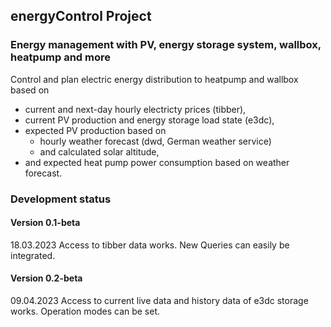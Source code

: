 ## energyControl Project
### Energy management with PV, energy storage system, wallbox, heatpump and more
Control and plan electric energy distribution to heatpump and wallbox 
based on 
- current and next-day hourly electricty prices (tibber), 
- current PV production and energy storage load state (e3dc),
- expected PV production based on
  - hourly weather forecast (dwd, German weather service) 
  - and calculated solar altitude,
- and expected heat pump power consumption based on weather forecast.
### Development status
#### Version 0.1-beta
18.03.2023 Access to tibber data works. New Queries can easily be integrated.
#### Version 0.2-beta
09.04.2023 Access to current live data and history data of e3dc storage works. Operation modes can be set.
